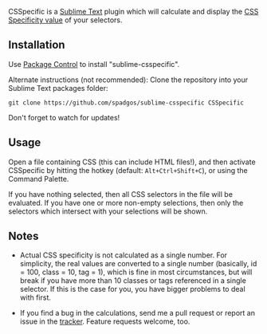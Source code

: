 CSSpecific is a [Sublime Text][sublime] plugin which will calculate and display the [CSS Specificity value][spec] of your selectors.

## Installation

Use [Package Control](http://wbond.net/sublime_packages/community) to install "sublime-csspecific".

Alternate instructions (not recommended): Clone the repository into your Sublime Text packages folder:

    git clone https://github.com/spadgos/sublime-csspecific CSSpecific

Don't forget to watch for updates!

## Usage

Open a file containing CSS (this can include HTML files!), and then activate CSSpecific by hitting the hotkey (default: `Alt+Ctrl+Shift+C`), or using the Command Palette.

If you have nothing selected, then all CSS selectors in the file will be evaluated. If you have one or more non-empty selections, then only the selectors which intersect with your selections will be shown.

## Notes

- Actual CSS specificity is not calculated as a single number. For simplicity, the real values are converted to a single number (basically, id = 100, class = 10, tag = 1), which is fine in most circumstances, but will break if you have more than 10 classes or tags referenced in a single selector. If this is the case for you, you have bigger problems to deal with first.

- If you find a bug in the calculations, send me a pull request or report an issue in the [tracker][issues]. Feature requests welcome, too.


[sublime]: http://www.sublimetext.com/
[spec]: http://www.w3.org/TR/CSS2/cascade.html#specificity
[issues]: https://github.com/spadgos/sublime-csspecific/issues
